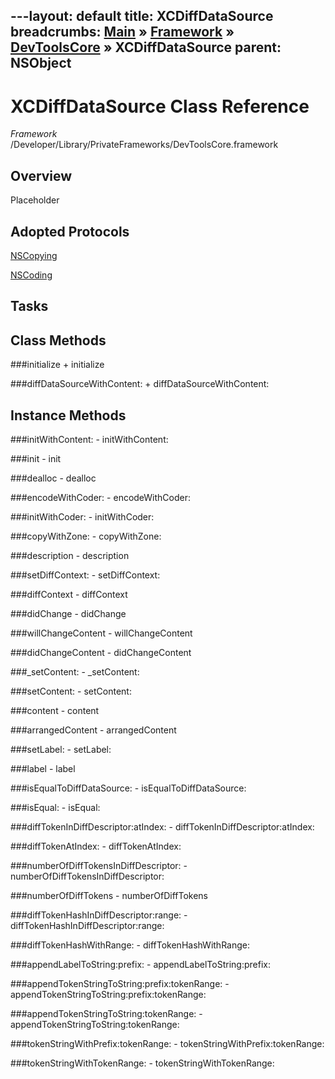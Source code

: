 ---layout: default
title: XCDiffDataSource
breadcrumbs: <a href="/index.html">Main</a> &raquo; <a href="/Frameworks.html">Framework</a> &raquo; <a href="/Frameworks/DevToolsCore.html">DevToolsCore</a> &raquo; XCDiffDataSource
parent: NSObject 
---
# XCDiffDataSource Class Reference

*Framework* /Developer/Library/PrivateFrameworks/DevToolsCore.framework

## Overview

Placeholder

## Adopted Protocols

[NSCopying]()

[NSCoding]()

## Tasks

## Class Methods

<a name="+initialize"></a>
###initialize
    + initialize

<a name="+diffDataSourceWithContent:"></a>
###diffDataSourceWithContent:
    + diffDataSourceWithContent:

## Instance Methods

<a name="-initWithContent:"></a>
###initWithContent:
    - initWithContent:

<a name="-init"></a>
###init
    - init

<a name="-dealloc"></a>
###dealloc
    - dealloc

<a name="-encodeWithCoder:"></a>
###encodeWithCoder:
    - encodeWithCoder:

<a name="-initWithCoder:"></a>
###initWithCoder:
    - initWithCoder:

<a name="-copyWithZone:"></a>
###copyWithZone:
    - copyWithZone:

<a name="-description"></a>
###description
    - description

<a name="-setDiffContext:"></a>
###setDiffContext:
    - setDiffContext:

<a name="-diffContext"></a>
###diffContext
    - diffContext

<a name="-didChange"></a>
###didChange
    - didChange

<a name="-willChangeContent"></a>
###willChangeContent
    - willChangeContent

<a name="-didChangeContent"></a>
###didChangeContent
    - didChangeContent

<a name="-_setContent:"></a>
###_setContent:
    - _setContent:

<a name="-setContent:"></a>
###setContent:
    - setContent:

<a name="-content"></a>
###content
    - content

<a name="-arrangedContent"></a>
###arrangedContent
    - arrangedContent

<a name="-setLabel:"></a>
###setLabel:
    - setLabel:

<a name="-label"></a>
###label
    - label

<a name="-isEqualToDiffDataSource:"></a>
###isEqualToDiffDataSource:
    - isEqualToDiffDataSource:

<a name="-isEqual:"></a>
###isEqual:
    - isEqual:

<a name="-diffTokenInDiffDescriptor:atIndex:"></a>
###diffTokenInDiffDescriptor:atIndex:
    - diffTokenInDiffDescriptor:atIndex:

<a name="-diffTokenAtIndex:"></a>
###diffTokenAtIndex:
    - diffTokenAtIndex:

<a name="-numberOfDiffTokensInDiffDescriptor:"></a>
###numberOfDiffTokensInDiffDescriptor:
    - numberOfDiffTokensInDiffDescriptor:

<a name="-numberOfDiffTokens"></a>
###numberOfDiffTokens
    - numberOfDiffTokens

<a name="-diffTokenHashInDiffDescriptor:range:"></a>
###diffTokenHashInDiffDescriptor:range:
    - diffTokenHashInDiffDescriptor:range:

<a name="-diffTokenHashWithRange:"></a>
###diffTokenHashWithRange:
    - diffTokenHashWithRange:

<a name="-appendLabelToString:prefix:"></a>
###appendLabelToString:prefix:
    - appendLabelToString:prefix:

<a name="-appendTokenStringToString:prefix:tokenRange:"></a>
###appendTokenStringToString:prefix:tokenRange:
    - appendTokenStringToString:prefix:tokenRange:

<a name="-appendTokenStringToString:tokenRange:"></a>
###appendTokenStringToString:tokenRange:
    - appendTokenStringToString:tokenRange:

<a name="-tokenStringWithPrefix:tokenRange:"></a>
###tokenStringWithPrefix:tokenRange:
    - tokenStringWithPrefix:tokenRange:

<a name="-tokenStringWithTokenRange:"></a>
###tokenStringWithTokenRange:
    - tokenStringWithTokenRange:

